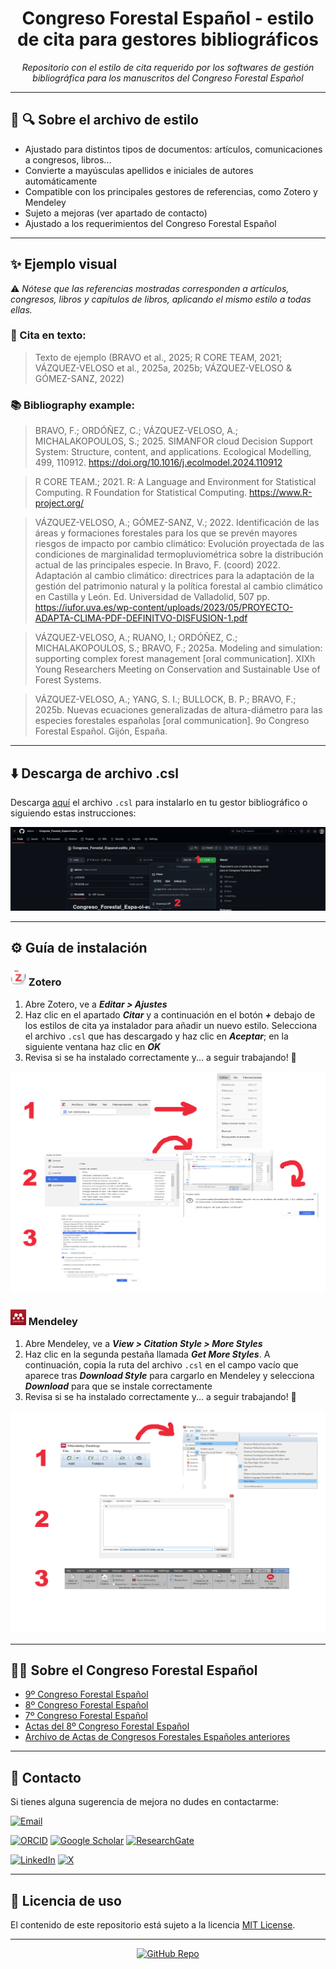 <div style="text-align: center;">

# Congreso Forestal Español - estilo de cita para gestores bibliográficos

*Repositorio con el estilo de cita requerido por los softwares de gestión bibliográfica para los manuscritos del Congreso Forestal Español*

</div>

---


## :floppy_disk: :mag: Sobre el archivo de estilo

- Ajustado para distintos tipos de documentos: artículos, comunicaciones a congresos, libros...
- Convierte a mayúsculas apellidos e iniciales de autores automáticamente
- Compatible con los principales gestores de referencias, como Zotero y Mendeley
- Sujeto a mejoras (ver apartado de contacto)
- Ajustado a los requerimientos del Congreso Forestal Español

---

## :sparkles: Ejemplo visual

:warning: *Nótese que las referencias mostradas corresponden a artículos, congresos, libros y capítulos de libros, aplicando el mismo estilo a todas ellas.*

### :scroll: Cita en texto:

> Texto de ejemplo (BRAVO et al., 2025; R CORE TEAM, 2021; VÁZQUEZ-VELOSO et al., 2025a, 2025b; VÁZQUEZ-VELOSO & GÓMEZ-SANZ, 2022)


### :books: Bibliography example:

> BRAVO, F.; ORDÓÑEZ, C.; VÁZQUEZ-VELOSO, A.; MICHALAKOPOULOS, S.; 2025. SIMANFOR cloud Decision Support System: Structure, content, and applications. Ecological Modelling, 499, 110912. https://doi.org/10.1016/j.ecolmodel.2024.110912

> R CORE TEAM.; 2021. R: A Language and Environment for Statistical Computing. R Foundation for Statistical Computing. https://www.R-project.org/

> VÁZQUEZ-VELOSO, A.; GÓMEZ-SANZ, V.; 2022. Identificación de las áreas y formaciones forestales para los que se prevén mayores riesgos de impacto por cambio climático: Evolución proyectada de las condiciones de marginalidad termopluviométrica sobre la distribución actual de las principales especie. In Bravo, F. (coord) 2022. Adaptación al cambio climático: directrices para la adaptación de la gestión del patrimonio natural y la política forestal al cambio climático en Castilla y León. Ed. Universidad de Valladolid, 507 pp. https://iufor.uva.es/wp-content/uploads/2023/05/PROYECTO-ADAPTA-CLIMA-PDF-DEFINITVO-DISFUSION-1.pdf

> VÁZQUEZ-VELOSO, A.; RUANO, I.; ORDÓÑEZ, C.; MICHALAKOPOULOS, S.; BRAVO, F.; 2025a. Modeling and simulation: supporting complex forest management [oral communication]. XIXh Young Researchers Meeting on Conservation and Sustainable Use of Forest Systems.

> VÁZQUEZ-VELOSO, A.; YANG, S. I.; BULLOCK, B. P.; BRAVO, F.; 2025b. Nuevas ecuaciones generalizadas de altura-diámetro para las especies forestales españolas [oral communication]. 9o Congreso Forestal Español. Gijón, España.

---

## :arrow_down: Descarga de archivo .csl

Descarga [aquí](https://github.com/aitorvv/Congreso_Forestal_Espanol-estilo_cita/archive/refs/heads/main.zip) el archivo `.csl` para instalarlo en tu gestor bibliográfico o siguiendo estas instrucciones:

![descarga](./imagenes/descargar_repositorio.png)

---

## :gear: Guía de instalación

### <img src="./imagenes/zotero.png" alt="zotero" width="25">    Zotero

1. Abre Zotero, ve a ***Editar > Ajustes***
2. Haz clic en el apartado ***Citar*** y a continuación en el botón ***+*** debajo de los estilos de cita ya instalador para añadir un nuevo estilo. Selecciona el archivo `.csl` que has descargado y haz clic en ***Aceptar***; en la siguiente ventana haz clic en ***OK***
3. Revisa si se ha instalado correctamente y... a seguir trabajando! 💪

![zotero_installation](./imagenes/instalacion_zotero.png)


### <img src="./imagenes/mendeley.png" alt="mendeley" width="25">  Mendeley

1. Abre Mendeley, ve a ***View > Citation Style > More Styles***
2. Haz clic en la segunda pestaña llamada ***Get More Styles***. A continuación, copia la ruta del archivo `.csl` en el campo vacío que aparece tras ***Download Style*** para cargarlo en Mendeley y selecciona ***Download*** para que se instale correctamente
3. Revisa si se ha instalado correctamente y... a seguir trabajando! 💪

![mendeley_installation](./imagenes/instalacion_mendeley.png)

---

##  🌳🌲 Sobre el Congreso Forestal Español
 
- [9º Congreso Forestal Español](https://9cfe.congresoforestal.es/)
- [8º Congreso Forestal Español](https://8cfe.congresoforestal.es/)
- [7º Congreso Forestal Español](https://7cfe.congresoforestal.es/)
- [Actas del 8º Congreso Forestal Español](https://8cfe.congresoforestal.es/es/actas)
- [Archivo de Actas de Congresos Forestales Españoles anteriores](https://secforestales.org/publicaciones/index.php/congresos_forestales/issue/archive)
---

## :email: Contacto

Si tienes alguna sugerencia de mejora no dudes en contactarme:

[![Email](https://img.shields.io/badge/Email-D14836?logo=gmail&logoColor=white)](mailto:aitor.vazquez.veloso@uva.es)


[![ORCID](https://img.shields.io/badge/ORCID-0000--0003--0227--506X-green?logo=orcid)](https://orcid.org/0000-0003-0227-506X)
[![Google Scholar](https://img.shields.io/badge/Google%20Scholar-4285F4?logo=google-scholar&logoColor=white)](https://scholar.google.com/citations?user=XNMn1cUAAAAJ&hl=es&oi=ao)
[![ResearchGate](https://img.shields.io/badge/ResearchGate-00CCBB?logo=researchgate&logoColor=white)](https://www.researchgate.net/profile/Aitor_Vazquez_Veloso)

[![LinkedIn](https://img.shields.io/badge/LinkedIn-blue?logo=linkedin)](https://linkedin.com/in/aitorvazquezveloso/)
[![X](https://img.shields.io/badge/X-1DA1F2?logo=x&logoColor=white)](https://twitter.com/aitorvv)

---

## :scroll: Licencia de uso

El contenido de este repositorio está sujeto a la licencia [MIT License](./LICENSE).

---

<div style="text-align: center;">

[![GitHub Repo](https://img.shields.io/github/stars/aitorvv/Congreso_Forestal_Espanol-estilo_cita?style=social)](https://github.com/aitorvv/Congreso_Forestal_Espanol-estilo_cita)

</div>
